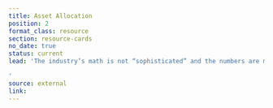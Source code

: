 ```yaml
---
title: Asset Allocation
position: 2
format_class: resource
section: resource-cards
no_date: true
status: current
lead: 'The industry’s math is not “sophisticated” and the numbers are made up.

'
source: external
link: 
---
```


